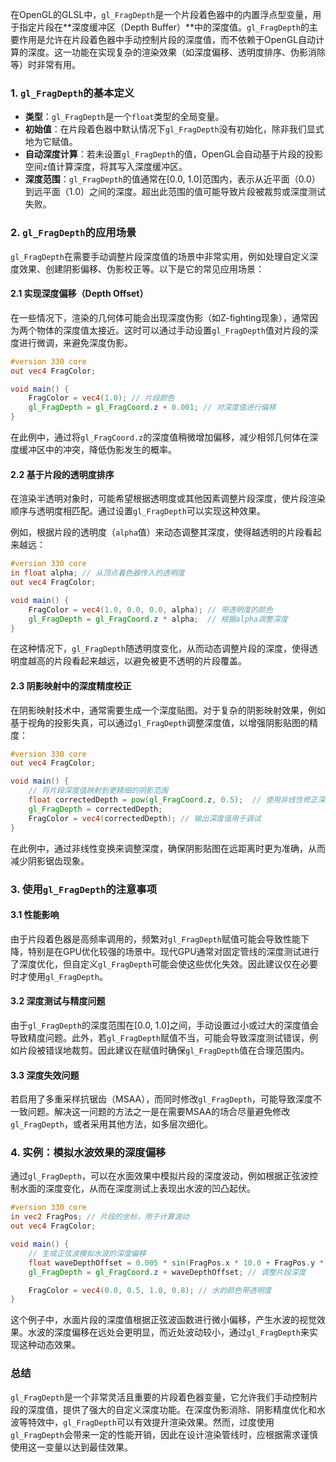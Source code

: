 在OpenGL的GLSL中，`gl_FragDepth`是一个片段着色器中的内置浮点型变量，用于指定片段在**深度缓冲区（Depth Buffer）**中的深度值。`gl_FragDepth`的主要作用是允许在片段着色器中手动控制片段的深度值，而不依赖于OpenGL自动计算的深度。这一功能在实现复杂的渲染效果（如深度偏移、透明度排序、伪影消除等）时非常有用。

### 1. `gl_FragDepth`的基本定义
- **类型**：`gl_FragDepth`是一个`float`类型的全局变量。
- **初始值**：在片段着色器中默认情况下`gl_FragDepth`没有初始化，除非我们显式地为它赋值。
- **自动深度计算**：若未设置`gl_FragDepth`的值，OpenGL会自动基于片段的投影空间`z`值计算深度，将其写入深度缓冲区。
- **深度范围**：`gl_FragDepth`的值通常在[0.0, 1.0]范围内，表示从近平面（0.0）到远平面（1.0）之间的深度。超出此范围的值可能导致片段被裁剪或深度测试失败。

### 2. `gl_FragDepth`的应用场景

`gl_FragDepth`在需要手动调整片段深度值的场景中非常实用，例如处理自定义深度效果、创建阴影偏移、伪影校正等。以下是它的常见应用场景：

#### 2.1 实现深度偏移（Depth Offset）
在一些情况下，渲染的几何体可能会出现深度伪影（如Z-fighting现象），通常因为两个物体的深度值太接近。这时可以通过手动设置`gl_FragDepth`值对片段的深度进行微调，来避免深度伪影。

```glsl
#version 330 core
out vec4 FragColor;

void main() {
    FragColor = vec4(1.0); // 片段颜色
    gl_FragDepth = gl_FragCoord.z + 0.001; // 对深度值进行偏移
}
```

在此例中，通过将`gl_FragCoord.z`的深度值稍微增加偏移，减少相邻几何体在深度缓冲区中的冲突，降低伪影发生的概率。

#### 2.2 基于片段的透明度排序
在渲染半透明对象时，可能希望根据透明度或其他因素调整片段深度，使片段渲染顺序与透明度相匹配。通过设置`gl_FragDepth`可以实现这种效果。

例如，根据片段的透明度（`alpha`值）来动态调整其深度，使得越透明的片段看起来越远：

```glsl
#version 330 core
in float alpha; // 从顶点着色器传入的透明度
out vec4 FragColor;

void main() {
    FragColor = vec4(1.0, 0.0, 0.0, alpha); // 带透明度的颜色
    gl_FragDepth = gl_FragCoord.z * alpha;  // 根据alpha调整深度
}
```

在这种情况下，`gl_FragDepth`随透明度变化，从而动态调整片段的深度，使得透明度越高的片段看起来越远，以避免被更不透明的片段覆盖。

#### 2.3 阴影映射中的深度精度校正
在阴影映射技术中，通常需要生成一个深度贴图。对于复杂的阴影映射效果，例如基于视角的投影失真，可以通过`gl_FragDepth`调整深度值，以增强阴影贴图的精度：

```glsl
#version 330 core
out vec4 FragColor;

void main() {
    // 将片段深度值映射到更精细的阴影范围
    float correctedDepth = pow(gl_FragCoord.z, 0.5);  // 使用非线性修正深度
    gl_FragDepth = correctedDepth;
    FragColor = vec4(correctedDepth); // 输出深度值用于调试
}
```

在此例中，通过非线性变换来调整深度，确保阴影贴图在远距离时更为准确，从而减少阴影锯齿现象。

### 3. 使用`gl_FragDepth`的注意事项

#### 3.1 性能影响
由于片段着色器是高频率调用的，频繁对`gl_FragDepth`赋值可能会导致性能下降，特别是在GPU优化较强的场景中。现代GPU通常对固定管线的深度测试进行了深度优化，但自定义`gl_FragDepth`可能会使这些优化失效。因此建议仅在必要时才使用`gl_FragDepth`。

#### 3.2 深度测试与精度问题
由于`gl_FragDepth`的深度范围在[0.0, 1.0]之间，手动设置过小或过大的深度值会导致精度问题。此外，若`gl_FragDepth`赋值不当，可能会导致深度测试错误，例如片段被错误地裁剪。因此建议在赋值时确保`gl_FragDepth`值在合理范围内。

#### 3.3 深度失效问题
若启用了多重采样抗锯齿（MSAA），而同时修改`gl_FragDepth`，可能导致深度不一致问题。解决这一问题的方法之一是在需要MSAA的场合尽量避免修改`gl_FragDepth`，或者采用其他方法，如多层次细化。

### 4. 实例：模拟水波效果的深度偏移

通过`gl_FragDepth`，可以在水面效果中模拟片段的深度波动，例如根据正弦波控制水面的深度变化，从而在深度测试上表现出水波的凹凸起伏。

```glsl
#version 330 core
in vec2 FragPos; // 片段的坐标，用于计算波动
out vec4 FragColor;

void main() {
    // 生成正弦波模拟水波的深度偏移
    float waveDepthOffset = 0.005 * sin(FragPos.x * 10.0 + FragPos.y * 10.0);
    gl_FragDepth = gl_FragCoord.z + waveDepthOffset; // 调整片段深度

    FragColor = vec4(0.0, 0.5, 1.0, 0.8); // 水的颜色带透明度
}
```

这个例子中，水面片段的深度值根据正弦波函数进行微小偏移，产生水波的视觉效果。水波的深度偏移在远处会更明显，而近处波动较小，通过`gl_FragDepth`来实现这种动态效果。

### 总结
`gl_FragDepth`是一个非常灵活且重要的片段着色器变量，它允许我们手动控制片段的深度值，提供了强大的自定义深度功能。在深度伪影消除、阴影精度优化和水波等特效中，`gl_FragDepth`可以有效提升渲染效果。然而，过度使用`gl_FragDepth`会带来一定的性能开销，因此在设计渲染管线时，应根据需求谨慎使用这一变量以达到最佳效果。